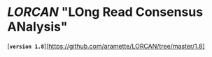 *LORCAN* "LOng Read Consensus ANalysis" 	 
======================================        

[**`version 1.8`**][https://github.com/aramette/LORCAN/tree/master/1.8]
